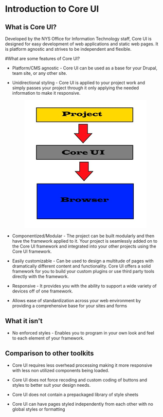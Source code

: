 # Introduction to Core UI

## What is Core UI?
Developed by the NYS Office for Information Technology staff, Core UI is designed for easy development of web applications and static web pages. It is platform agnostic and strives to be independent and flexible.

#What are some features of Core UI?
+ Platform/CMS agnostic - Core UI can be used as a base for your Drupal, team site, or any other site.

+ Unidirectional styling - Core UI is applied to your project work and simply passes your
project through it only applying the needed information to make it responsive.
</br><div align=center><img src="/src/cui/docs/src/_includes/images/cuiLinear.jpg"></div>

+ Componentized/Modular - The project can be built modularly and then have the framework applied to it.
Your project is seamlessly added on to the Core UI framework and integrated into your other
projects using the Core UI framework.

+ Easily customizable - Can be used to design a multitude of pages with dramatically different
content and functionality. Core UI offers a solid framework for you to build your custom plugins
or use third party tools directly with the framework.

+ Responsive - It provides you with the ability to support a wide variety of devices off of one framework.

+ Allows ease of standardization across your web environment by providing a comprehensive
base for your sites and forms

## What it isn't
+ No enforced styles - Enables you to program in your own look and feel to each element of your framework.

## Comparison to other toolkits
+ Core UI requires less overhead processing making it more responsive with less non utilized components being loaded.

+ Core UI does not force recoding and custom coding of buttons and styles to better suit your design needs.

+ Core UI does not contain a prepackaged library of style sheets

+ Core UI can have pages styled independently from each other with no global styles or formatting
